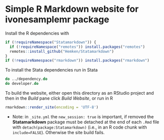 # Simple R Markdown website for ivonesamplemr package

Install the R dependencies with

```r
if (!requireNamespace("Statamarkdown")) {
  if (!requireNamespace("remotes")) install.packages("remotes")
  remotes::install_github("Hemken/Statamarkdown")
}
if (!requireNamespace("rmarkdown")) install.packages("rmarkdown")
```

To install the Stata dependencies run in Stata
```stata
do ../dependency.do
do developer.do
```

To build the website, either open this directory as an RStudio project and then in the *Build* pane click *Build Website*, or run in R
```r
rmarkdown::render_site(encoding = 'UTF-8')
```

* Note: in `_site.yml` the `new_session: true` is important, if removed the **Statamarkdown** package must be detached at the end of each `.Rmd` file with `detach(package:Statamarkdown)` (i.e., in an R code chunk with `include=FALSE`). Otherwise the site build fails.
